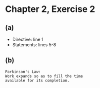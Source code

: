 # Chapter 2, Exercise 2

## (a)

* Directive: line 1
* Statements: lines 5-8

## (b)

```
Parkinson's Law:
Work expands so as to fill the time
available for its completion.
```
